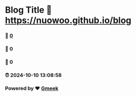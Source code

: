 # Blog Title :link: https://nuowoo.github.io/blog 
### :page_facing_up: [0](https://nuowoo.github.io/blog/tag.html) 
### :speech_balloon: 0 
### :hibiscus: 0 
### :alarm_clock: 2024-10-10 13:08:58 
### Powered by :heart: [Gmeek](https://github.com/Meekdai/Gmeek)
